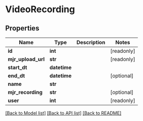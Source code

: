 # VideoRecording


## Properties
Name | Type | Description | Notes
------------ | ------------- | ------------- | -------------
**id** | **int** |  | [readonly] 
**mjr_upload_url** | **str** |  | [readonly] 
**start_dt** | **datetime** |  | 
**end_dt** | **datetime** |  | [optional] 
**name** | **str** |  | 
**mjr_recording** | **str** |  | [optional] 
**user** | **int** |  | [readonly] 

[[Back to Model list]](../README.md#documentation-for-models) [[Back to API list]](../README.md#documentation-for-api-endpoints) [[Back to README]](../README.md)



